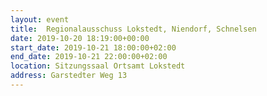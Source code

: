 ```yaml
---
layout: event
title:  Regionalausschuss Lokstedt, Niendorf, Schnelsen
date: 2019-10-20 18:19:00+00:00
start_date: 2019-10-21 18:00:00+02:00
end_date: 2019-10-21 22:00:00+02:00
location: Sitzungssaal Ortsamt Lokstedt
address: Garstedter Weg 13
---
```

